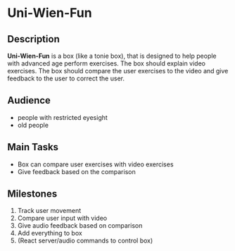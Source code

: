 # Uni-Wien-Fun

## Description

**Uni-Wien-Fun** is a box (like a tonie box), that is designed to help people with advanced age perform exercises. The box should explain video exercises. The box should compare the user exercises to the video and give feedback to the user to correct the user.

## Audience

- people with restricted eyesight
- old people

## Main Tasks

- Box can compare user exercises with video exercises
- Give feedback based on the comparison

## Milestones

1. Track user movement
2. Compare user input with video
3. Give audio feedback based on comparison
4. Add everything to box
5. (React server/audio commands to control box)
